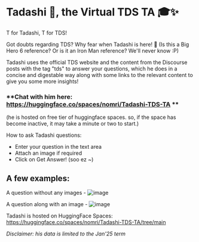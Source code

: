 # Tadashi 🤖, the Virtual TDS TA 🎓✨

T for Tadashi, T for TDS!

Got doubts regarding TDS? Why fear when Tadashi is here! 🎀
(Is this a Big Hero 6 reference? Or is it an Iron Man reference? We'll never know :P)

Tadashi uses the official TDS website and the content from the Discourse posts with the tag "tds" to answer your questions, which he does in a concise and digestable way along with some links to the relevant content to give you some more insights!

### **Chat with him here: https://huggingface.co/spaces/nomri/Tadashi-TDS-TA **

(he is hosted on free tier of huggingface spaces. so, if the space has become inactive, it may take a minute or two to start.)

How to ask Tadashi questions:
- Enter your question in the text area
- Attach an image if required
- Click on Get Answer! (soo ez ~)


## A few examples: 
A question without any images - 
![image](https://github.com/user-attachments/assets/47dcc0c2-d5d6-4981-9191-83f89ac61c55)


A question along with an image - 
![image](https://github.com/user-attachments/assets/640a2297-3e39-4c17-bd85-f2aa70fdab10)


Tadashi is hosted on HuggingFace Spaces: https://huggingface.co/spaces/nomri/Tadashi-TDS-TA/tree/main

_Disclaimer: his data is limited to the Jan'25 term_
